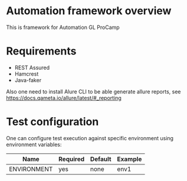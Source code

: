 # Automation framework overview
This is framework for Automation GL ProCamp

# Requirements
* REST Assured
* Hamcrest
* Java-faker

Also one need to install Alure CLI to be able generate allure reports, see https://docs.qameta.io/allure/latest/#_reporting

# Test configuration
One can configure test execution against specific environment using environment variables:

| Name                  | Required  | Default                  | Example                                               |
| --------------------  | --------- | ------------------------ |------------------------------------------------------ |
|  ENVIRONMENT          | yes       | none                     | env1  |  

